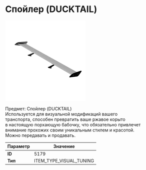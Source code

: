 # Спойлер (DUCKTAIL)

![Item Image](../img/5179.webp?raw=true)

Предмет: Спойлер (DUCKTAIL)<br>Используется для визуальной модификаций вашего<br>транспорта, способен превратить ваше ржавое корыто<br>в настоящую порхающую бабочку, что обязательно привлечет<br>внимание прохожих своим уникальным стилем и красотой.<br>Можно передавать и продавать.


| Параметр | Значение |
|----------|----------|
| **ID** | 5179 |
| **Тип** | ITEM_TYPE_VISUAL_TUNING |

